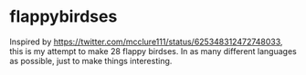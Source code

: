 # flappybirdses
Inspired by https://twitter.com/mcclure111/status/625348312472748033, this is my attempt to make 28 flappy birdses. In as many different languages as possible, just to make things interesting.
